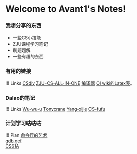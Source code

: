 
# Welcome to Avant1's Notes!

### 我想分享的东西

- 一些CS小技能
- ZJU课程学习笔记
- 刷题题解
- 一些有趣的东西

### 有用的链接

!!! Links
    [CSdiy](https://csdiy.wiki/)
    [ZJU-CS-ALL-IN-ONE](https://isshikihugh.github.io/zju-cs-asio/)
    [编译器](https://onecompiler.com/)
    [OI wiki的Latex表](https://oi-wiki.org/intro/symbol/)。
    


### Dalao的笔记

!!! Links
    [Wu-wu-u](https://wu-wu-u.github.io/Notebooks/cs/pl/c_cpp/C/c/#_8)
    [Tonycrane](https://note.tonycrane.cc/cs/pl/c_cpp/c/)
    [Yang-xijie](https://yang-xijie.github.io/)
    [CS-fufu](https://csfufu.life/article/cf3b329a-7bee-4c6c-9694-c3a331e75dc9)

### 计划学习~~咕咕咕~~

!!! Plan
    [命令行的艺术](https://github.com/jlevy/the-art-of-command-line/blob/master/README-zh.md)    
    [gdb gef](https://ckc-agc.bowling233.top/programming_lecture/lecture1/lecture1/)  
    [CS61A](https://cs61a.org/)
